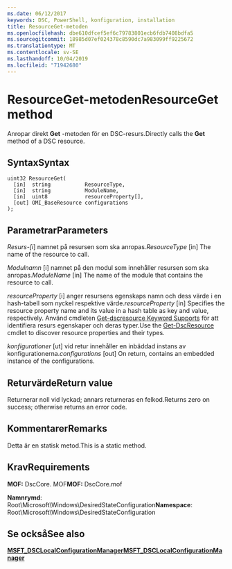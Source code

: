 ```yaml
---
ms.date: 06/12/2017
keywords: DSC, PowerShell, konfiguration, installation
title: ResourceGet-metoden
ms.openlocfilehash: dbe610dfcef5ef6c79783801ecb6fdb7408bdfa5
ms.sourcegitcommit: 18985d07ef024378c8590dc7a983099ff9225672
ms.translationtype: MT
ms.contentlocale: sv-SE
ms.lasthandoff: 10/04/2019
ms.locfileid: "71942680"
---
```

# <a name="resourceget-method"></a><span data-ttu-id="7d8e8-103">ResourceGet-metoden</span><span class="sxs-lookup"><span data-stu-id="7d8e8-103">ResourceGet method</span></span>

<span data-ttu-id="7d8e8-104">Anropar direkt **Get** -metoden för en DSC-resurs.</span><span class="sxs-lookup"><span data-stu-id="7d8e8-104">Directly calls the **Get** method of a DSC resource.</span></span>

## <a name="syntax"></a><span data-ttu-id="7d8e8-105">Syntax</span><span class="sxs-lookup"><span data-stu-id="7d8e8-105">Syntax</span></span>

```mof
uint32 ResourceGet(
  [in]  string           ResourceType,
  [in]  string           ModuleName,
  [in]  uint8            resourceProperty[],
  [out] OMI_BaseResource configurations
);
```

## <a name="parameters"></a><span data-ttu-id="7d8e8-106">Parametrar</span><span class="sxs-lookup"><span data-stu-id="7d8e8-106">Parameters</span></span>

<span data-ttu-id="7d8e8-107">*Resurs-\[i*\] namnet på resursen som ska anropas.</span><span class="sxs-lookup"><span data-stu-id="7d8e8-107">*ResourceType* \[in\] The name of the resource to call.</span></span>

<span data-ttu-id="7d8e8-108">*Modulnamn* \[i\] namnet på den modul som innehåller resursen som ska anropas.</span><span class="sxs-lookup"><span data-stu-id="7d8e8-108">*ModuleName* \[in\] The name of the module that contains the resource to call.</span></span>

<span data-ttu-id="7d8e8-109">*resourceProperty* \[i\] anger resursens egenskaps namn och dess värde i en hash-tabell som nyckel respektive värde.</span><span class="sxs-lookup"><span data-stu-id="7d8e8-109">*resourceProperty* \[in\] Specifies the resource property name and its value in a hash table as key and value, respectively.</span></span> <span data-ttu-id="7d8e8-110">Använd cmdleten [Get-dscresource Keyword Supports](/powershell/module/PSDesiredStateConfiguration/Get-DscResource) för att identifiera resurs egenskaper och deras typer.</span><span class="sxs-lookup"><span data-stu-id="7d8e8-110">Use the [Get-DscResource](/powershell/module/PSDesiredStateConfiguration/Get-DscResource) cmdlet to discover resource properties and their types.</span></span>

<span data-ttu-id="7d8e8-111">*konfigurationer* \[ut\] vid retur innehåller en inbäddad instans av konfigurationerna.</span><span class="sxs-lookup"><span data-stu-id="7d8e8-111">*configurations* \[out\] On return, contains an embedded instance of the configurations.</span></span>

## <a name="return-value"></a><span data-ttu-id="7d8e8-112">Returvärde</span><span class="sxs-lookup"><span data-stu-id="7d8e8-112">Return value</span></span>

<span data-ttu-id="7d8e8-113">Returnerar noll vid lyckad; annars returneras en felkod.</span><span class="sxs-lookup"><span data-stu-id="7d8e8-113">Returns zero on success; otherwise returns an error code.</span></span>

## <a name="remarks"></a><span data-ttu-id="7d8e8-114">Kommentarer</span><span class="sxs-lookup"><span data-stu-id="7d8e8-114">Remarks</span></span>

<span data-ttu-id="7d8e8-115">Detta är en statisk metod.</span><span class="sxs-lookup"><span data-stu-id="7d8e8-115">This is a static method.</span></span>

## <a name="requirements"></a><span data-ttu-id="7d8e8-116">Krav</span><span class="sxs-lookup"><span data-stu-id="7d8e8-116">Requirements</span></span>

<span data-ttu-id="7d8e8-117">**MOF:** DscCore. MOF</span><span class="sxs-lookup"><span data-stu-id="7d8e8-117">**MOF:** DscCore.mof</span></span>

<span data-ttu-id="7d8e8-118">**Namnrymd**: Root\Microsoft\Windows\DesiredStateConfiguration</span><span class="sxs-lookup"><span data-stu-id="7d8e8-118">**Namespace**: Root\Microsoft\Windows\DesiredStateConfiguration</span></span>

## <a name="see-also"></a><span data-ttu-id="7d8e8-119">Se också</span><span class="sxs-lookup"><span data-stu-id="7d8e8-119">See also</span></span>

[<span data-ttu-id="7d8e8-120">**MSFT_DSCLocalConfigurationManager**</span><span class="sxs-lookup"><span data-stu-id="7d8e8-120">**MSFT_DSCLocalConfigurationManager**</span></span>](msft-dsclocalconfigurationmanager.md)

